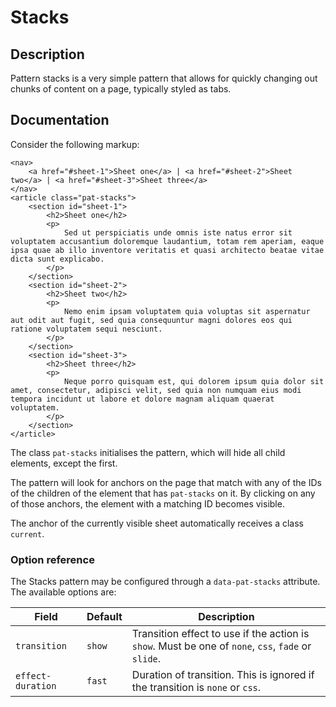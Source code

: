 # Stacks

## Description
Pattern stacks is a very simple pattern that allows for quickly changing out chunks of content on a page, typically styled as tabs.

## Documentation
Consider the following markup:

    <nav>
        <a href="#sheet-1">Sheet one</a> | <a href="#sheet-2">Sheet two</a> | <a href="#sheet-3">Sheet three</a>
    </nav>
    <article class="pat-stacks">
        <section id="sheet-1">
            <h2>Sheet one</h2>
            <p>
                Sed ut perspiciatis unde omnis iste natus error sit voluptatem accusantium doloremque laudantium, totam rem aperiam, eaque ipsa quae ab illo inventore veritatis et quasi architecto beatae vitae dicta sunt explicabo.
            </p>
        </section>
        <section id="sheet-2">
            <h2>Sheet two</h2>
            <p>
                Nemo enim ipsam voluptatem quia voluptas sit aspernatur aut odit aut fugit, sed quia consequuntur magni dolores eos qui ratione voluptatem sequi nesciunt. 
            </p>
        </section>
        <section id="sheet-3">
            <h2>Sheet three</h2>
            <p>
                Neque porro quisquam est, qui dolorem ipsum quia dolor sit amet, consectetur, adipisci velit, sed quia non numquam eius modi tempora incidunt ut labore et dolore magnam aliquam quaerat voluptatem. 
            </p>
        </section>
    </article>

The class `pat-stacks` initialises the pattern, which will hide all child elements, except the first. 

The pattern will look for anchors on the page that match with any of the IDs of the children of the element that has `pat-stacks` on it. By clicking on any of those anchors, the element with a matching ID becomes visible. 

The anchor of the currently visible sheet automatically receives a class `current`. 

### Option reference

The Stacks pattern may be configured through a `data-pat-stacks` attribute. The available options are:

| Field | Default | Description |
| ----- | ------- | ----------- | 
| `transition` | `show` | Transition effect to use if the action is `show`. Must be one of `none`, `css`, `fade` or `slide`. |
| `effect-duration` | `fast` | Duration of transition. This is ignored if the transition is `none` or `css`. 
